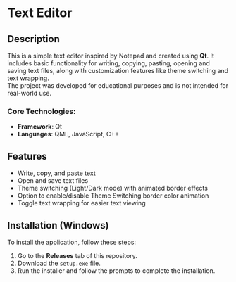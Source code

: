 # Text Editor

## Description

This is a simple text editor inspired by Notepad and created using **Qt**. It includes basic functionality for writing, copying, pasting, opening and saving text files, along with customization features like theme switching and text wrapping.  
The project was developed for educational purposes and is not intended for real-world use.

### Core Technologies:
- **Framework**: Qt
- **Languages**: QML, JavaScript, C++

## Features
- Write, copy, and paste text
- Open and save text files
- Theme switching (Light/Dark mode) with animated border effects
- Option to enable/disable Theme Switching border color animation
- Toggle text wrapping for easier text viewing

## Installation (Windows)
To install the application, follow these steps:
1. Go to the **Releases** tab of this repository.
2. Download the `setup.exe` file.
3. Run the installer and follow the prompts to complete the installation.

